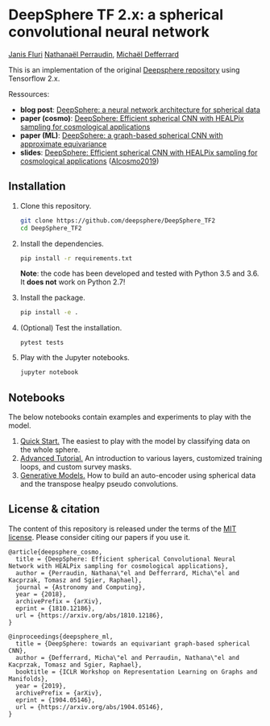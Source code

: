 # DeepSphere TF 2.x: a spherical convolutional neural network

[Janis Fluri][jafluri] [Nathanaël Perraudin][nath], [Michaël Defferrard][mdeff]

[jafluri]: http://www.da.inf.ethz.ch/people/JanisFluri
[nath]: https://perraudin.info
[mdeff]: http://deff.ch

This is an implementation of the original [Deepsphere repository](https://github.com/deepsphere/DeepSphere) using Tensorflow 2.x.

Ressources:
* **blog post**: [DeepSphere: a neural network architecture for spherical data][blog]
* **paper (cosmo)**: [DeepSphere: Efficient spherical CNN with HEALPix sampling for cosmological applications][paper_cosmo]
* **paper (ML)**: [DeepSphere: a graph-based spherical CNN with approximate equivariance][paper_ml]
* **slides**: [DeepSphere: Efficient spherical CNN with HEALPix sampling for cosmological applications][slides] ([AIcosmo2019])

[blog]: https://datascience.ch/deepsphere-a-neural-network-architecture-for-spherical-data
[paper_cosmo]: https://arxiv.org/abs/1810.12186
[paper_ml]: https://arxiv.org/abs/1904.05146
[slides]: https://doi.org/10.5281/zenodo.3243380
[AIcosmo2019]: https://sites.google.com/site/aicosmo2019

[gcnn_paper]: https://arxiv.org/abs/1606.09375
[gcnn_code]: https://github.com/mdeff/cnn_graph/

## Installation

1. Clone this repository.
   ```sh
   git clone https://github.com/deepsphere/DeepSphere_TF2
   cd DeepSphere_TF2
   ```

2. Install the dependencies.
   ```sh
   pip install -r requirements.txt
   ```
   **Note**: the code has been developed and tested with Python 3.5 and 3.6.
   It **does not** work on Python 2.7!

3. Install the package.
   ```sh
   pip install -e .
   ```

4. (Optional) Test the installation.
   ```
   pytest tests
   ```

5. Play with the Jupyter notebooks.
   ```sh
   jupyter notebook
   ```

## Notebooks

The below notebooks contain examples and experiments to play with the model.

1. [Quick Start.][whole_sphere]
   The easiest to play with the model by classifying data on the whole sphere.
2. [Advanced Tutorial.][advanced]
   An introduction to various layers, customized training loops, and custom survey masks.
3. [Generative Models.][generative]
   How to build an auto-encoder using spherical data and the transpose healpy pseudo convolutions.

[whole_sphere]: examples/quick_start.ipynb
[advanced]: examples/advanced_tutorial.ipynb
[generative]: examples/generative_models.ipynb

## License & citation

The content of this repository is released under the terms of the [MIT license](LICENCE.txt).
Please consider citing our papers if you use it.

```
@article{deepsphere_cosmo,
  title = {DeepSphere: Efficient spherical Convolutional Neural Network with HEALPix sampling for cosmological applications},
  author = {Perraudin, Nathana\"el and Defferrard, Micha\"el and Kacprzak, Tomasz and Sgier, Raphael},
  journal = {Astronomy and Computing},
  year = {2018},
  archivePrefix = {arXiv},
  eprint = {1810.12186},
  url = {https://arxiv.org/abs/1810.12186},
}
```

```
@inproceedings{deepsphere_ml,
  title = {DeepSphere: towards an equivariant graph-based spherical CNN},
  author = {Defferrard, Micha\"el and Perraudin, Nathana\"el and Kacprzak, Tomasz and Sgier, Raphael},
  booktitle = {ICLR Workshop on Representation Learning on Graphs and Manifolds},
  year = {2019},
  archivePrefix = {arXiv},
  eprint = {1904.05146},
  url = {https://arxiv.org/abs/1904.05146},
}
```
